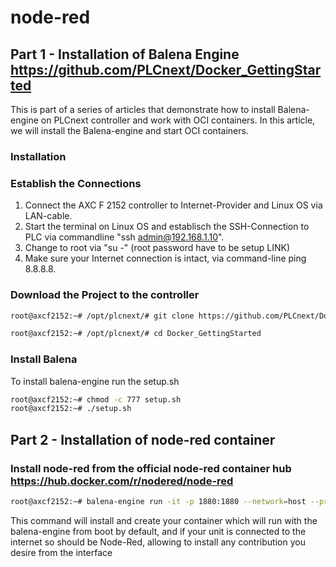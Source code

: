 # node-red 


## Part 1 - Installation of Balena Engine   https://github.com/PLCnext/Docker_GettingStarted 
This is part of a series of articles that demonstrate how to install Balena-engine on PLCnext controller and work with OCI containers.
In this article, we will install the Balena-engine and start OCI containers.

### Installation 

### Establish the Connections 
1.	Connect the AXC F 2152 controller to Internet-Provider and Linux OS via LAN-cable.
2.	Start the terminal on Linux OS and establisch the SSH-Connection to PLC via commandline "ssh admin@192.168.1.10".
3.	Change to root via "su -" (root password have to be setup LINK)
4.	Make sure your Internet connection is intact, via command-line ping 8.8.8.8.

### Download the Project to the controller 

```bash
root@axcf2152:~# /opt/plcnext/# git clone https://github.com/PLCnext/Docker_GettingStarted.git 

root@axcf2152:~# /opt/plcnext/# cd Docker_GettingStarted
```
### Install Balena 

To install balena-engine run the setup.sh
```bash
root@axcf2152:~# chmod -c 777 setup.sh
root@axcf2152:~# ./setup.sh
```

## Part 2 - Installation of node-red container 

### Install node-red from the official node-red container hub https://hub.docker.com/r/nodered/node-red 

```bash
root@axcf2152:~# balena-engine run -it -p 1880:1880 --network=host --privileged --name=mynodered nodered/node-red
```
This command will install and create your container which will run with the balena-engine from boot by default, and if your unit is connected to the internet so should be Node-Red, allowing to install any contribution you desire from the interface 

